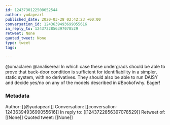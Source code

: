 ```yaml
---
id: 1243730122508652544
author: yudapearl
published_date: 2020-03-28 02:42:23 +00:00
conversation_id: 1243639493699055616
in_reply_to: 1243722856397078529
retweet: None
quoted_tweet: None
type: tweet
tags:

---
```


@omaclaren @analisereal In which case these undergrads should be able to prove that back-door condition is sufficient for identifiability in a simpler, static system, with no derivatives. They should also be able to run DAISY and decide yes/no on any of the models described in #Bookofwhy. Eager!

### Metadata

Author: [[@yudapearl]]
Conversation: [[conversation-1243639493699055616]]
In reply to: [[1243722856397078529]]
Retweet of: [[None]]
Quoted tweet: [[None]]
